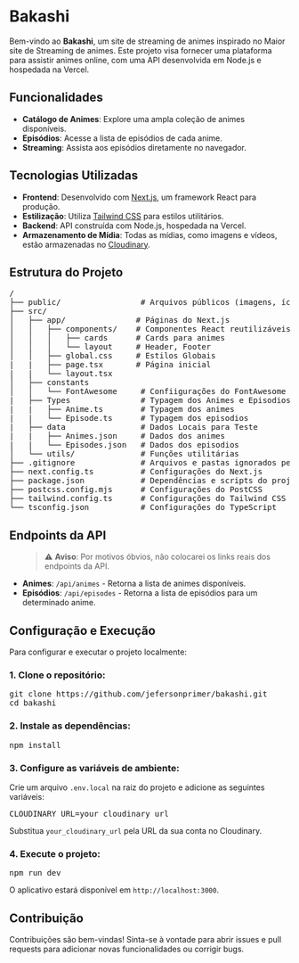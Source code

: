 <h1>Bakashi</h1>

<p>Bem-vindo ao <strong>Bakashi</strong>, um site de streaming de animes inspirado no Maior site de Streaming de animes. Este projeto visa fornecer uma plataforma para assistir animes online, com uma API desenvolvida em Node.js e hospedada na Vercel.</p>

<h2>Funcionalidades</h2>

<ul>
  <li><strong>Catálogo de Animes</strong>: Explore uma ampla coleção de animes disponíveis.</li>
  <li><strong>Episódios</strong>: Acesse a lista de episódios de cada anime.</li>
  <li><strong>Streaming</strong>: Assista aos episódios diretamente no navegador.</li>
</ul>

<h2>Tecnologias Utilizadas</h2>

<ul>
  <li><strong>Frontend</strong>: Desenvolvido com <a href="https://nextjs.org/">Next.js</a>, um framework React para produção.</li>
  <li><strong>Estilização</strong>: Utiliza <a href="https://tailwindcss.com/">Tailwind CSS</a> para estilos utilitários.</li>
  <li><strong>Backend</strong>: API construída com Node.js, hospedada na Vercel.</li>
  <li><strong>Armazenamento de Mídia</strong>: Todas as mídias, como imagens e vídeos, estão armazenadas no <a href="https://cloudinary.com/">Cloudinary</a>.</li>
</ul>

<h2>Estrutura do Projeto</h2>

<pre>
/
├── public/                 # Arquivos públicos (imagens, ícones, etc.)
├── src/
│   ├── app/               # Páginas do Next.js
│   │   ├── components/    # Componentes React reutilizáveis
│   │   │   ├── cards      # Cards para animes
│   │   │   └── layout     # Header, Footer
│   │   ├── global.css     # Estilos Globais
|   |   ├── page.tsx       # Página inicial
|   |   └── layout.tsx
│   ├── constants
│   │   └── FontAwesome     # Confiigurações do FontAwesome
|   ├── Types               # Typagem dos Animes e Episodios
|   |   ├── Anime.ts        # Typagem dos animes
|   |   └── Episode.ts      # Typagem dos episodios
|   ├── data                # Dados Locais para Teste
|   |   ├── Animes.json     # Dados dos animes
|   |   └── Episodes.json   # Dados dos episodios
│   └── utils/              # Funções utilitárias
├── .gitignore              # Arquivos e pastas ignorados pelo Git
├── next.config.ts          # Configurações do Next.js
├── package.json            # Dependências e scripts do projeto
├── postcss.config.mjs      # Configurações do PostCSS
├── tailwind.config.ts      # Configurações do Tailwind CSS
└── tsconfig.json           # Configurações do TypeScript
</pre>

<h2>Endpoints da API</h2>

<ul>
    <blockquote>
  ⚠️ <strong>Aviso</strong>: Por motivos óbvios, não colocarei os links reais dos endpoints da API.
  </blockquote>
  <li><strong>Animes</strong>: <code>/api/animes</code> - Retorna a lista de animes disponíveis.</li>
  <li><strong>Episódios</strong>: <code>/api/episodes</code> - Retorna a lista de episódios para um determinado anime.</li>
</ul>

<h2>Configuração e Execução</h2>

<p>Para configurar e executar o projeto localmente:</p>

<h3>1. Clone o repositório:</h3>

<pre>
git clone https://github.com/jefersonprimer/bakashi.git
cd bakashi
</pre>

<h3>2. Instale as dependências:</h3>

<pre>
npm install
</pre>

<h3>3. Configure as variáveis de ambiente:</h3>

<p>Crie um arquivo <code>.env.local</code> na raiz do projeto e adicione as seguintes variáveis:</p>

<pre>
CLOUDINARY_URL=your_cloudinary_url
</pre>

<p>Substitua <code>your_cloudinary_url</code> pela URL da sua conta no Cloudinary.</p>

<h3>4. Execute o projeto:</h3>

<pre>
npm run dev
</pre>

<p>O aplicativo estará disponível em <code>http://localhost:3000</code>.</p>

<h2>Contribuição</h2>

<p>Contribuições são bem-vindas! Sinta-se à vontade para abrir issues e pull requests para adicionar novas funcionalidades ou corrigir bugs.</p>
